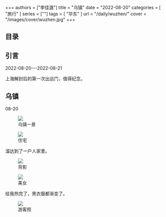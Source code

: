 +++
authors = ["李佳潞"]
title = "乌镇"
date = "2022-08-20"
categories = [
    "旅行"
]
series = [""]
tags = [
    "华东"
]
url = "/daily/wuzhen/"
cover = "/images/cover/wuzhen.jpg"
+++
<!DOCTYPE html>
<html lang="zh-CN">
<head>
    <meta charset="UTF-8">
    <meta name="viewport" content="width=device-width, initial-scale=1.0">
    <link rel="stylesheet" href="/assets/css/styles.css">
    <script src="/assets/js/toc.js"></script>    
</head>
<body>
    <article>
        <nav>
            <h2>目录</h2>
            <ul id="toc">
                <!-- 目录项会在这里动态生成 -->
            </ul>
        </nav>
        <section>
            <h2>引言</h2>
            <p>2022-08-20---2022-08-21</p>
            <p>         上海解封后的第一次出远门，值得纪念。</p>
        </section>
        <section>
            <h2> 乌镇</h2>
            <p>08-20 <i class="fas fa-sun"></i></p>
            <div class="container">
                <div class="image">
                    <figure>
                        <a data-fancybox="gallery" href="https://cdn.heirenlop.com/daily-record/wuzhen1.jpg">
    <img src="https://cdn.heirenlop.com/daily-record/wuzhen1.jpg" loading="lazy">
</a>
                        <figcaption>乌镇一景</figcaption>
                    </figure>
                </div>
            </div>
        </section>
        <section>
            <div class="container">
                <div class="image">
                    <figure>
                        <a data-fancybox="gallery" href="https://cdn.heirenlop.com/daily-record/wuzhen2.jpg">
    <img src="https://cdn.heirenlop.com/daily-record/wuzhen2.jpg" loading="lazy">
</a>
                        <figcaption>住宅</figcaption>
                    </figure>
                </div>
                <div class="text">
                    <p>         溜达到了一户人家里。</p>
                </div>
            </div>
        </section>
        <section>
            <div class="container">
                <div class="image">
                    <figure>
                        <a data-fancybox="gallery" href="https://cdn.heirenlop.com/daily-record/wuzhen3.jpg">
    <img src="https://cdn.heirenlop.com/daily-record/wuzhen3.jpg" loading="lazy">
</a>
                        <figcaption>背影</figcaption>
                    </figure>
                </div>
            </div>
            <div class="container">
                <div class="image">
                    <figure>
                        <a data-fancybox="gallery" href="https://cdn.heirenlop.com/daily-record/wuzhen4.jpg">
    <img src="https://cdn.heirenlop.com/daily-record/wuzhen4.jpg" loading="lazy">
</a>
                        <figcaption>美女</figcaption>
                    </figure>
                </div>
            </div>
        </section>
        <section>
            <p>         给我热完了，黑衣服都渐变了。</p>
            <div class="container">
                <div class="image">
                    <figure>
                        <a data-fancybox="gallery" href="https://cdn.heirenlop.com/daily-record/wuzhen5.jpg">
    <img src="https://cdn.heirenlop.com/daily-record/wuzhen5.jpg" loading="lazy">
</a>
                        <figcaption>游客照</figcaption>
                    </figure>
                </div>
            </div>
        </section>
    </article>
</body>
</html>